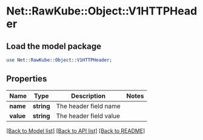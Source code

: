 # Net::RawKube::Object::V1HTTPHeader

## Load the model package
```perl
use Net::RawKube::Object::V1HTTPHeader;
```

## Properties
Name | Type | Description | Notes
------------ | ------------- | ------------- | -------------
**name** | **string** | The header field name | 
**value** | **string** | The header field value | 

[[Back to Model list]](../README.md#documentation-for-models) [[Back to API list]](../README.md#documentation-for-api-endpoints) [[Back to README]](../README.md)


